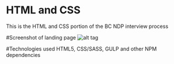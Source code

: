 # HTML and CSS
This is the HTML and CSS portion of the BC NDP interview process

#Screenshot of landing page
![alt tag]('http://i.imgur.com/yxJ2gMJ.png)

#Technologies used
HTML5, CSS/SASS, GULP and other NPM dependencies
